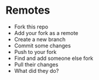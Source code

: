 Remotes
=====================

- Fork this repo
- Add your fork as a remote
- Create a new branch
- Commit some changes
- Push to your fork
- Find and add someone else fork
- Pull their changes
- What did they do?
